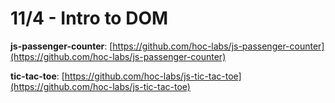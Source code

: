 # 11/4 - Intro to DOM

**js-passenger-counter**: [https://github.com/hoc-labs/js-passenger-counter](https://github.com/hoc-labs/js-passenger-counter)

**tic-tac-toe**: [https://github.com/hoc-labs/js-tic-tac-toe](https://github.com/hoc-labs/js-tic-tac-toe)

